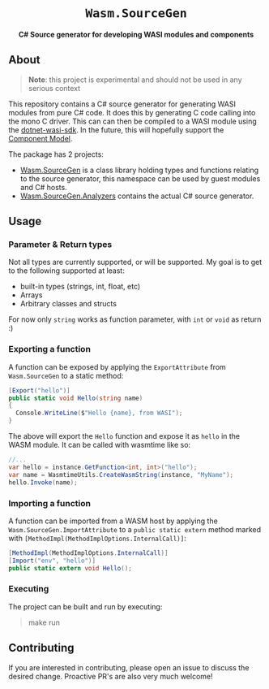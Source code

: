 <div align="center">
  <h1><code>Wasm.SourceGen</code></h1>

  <p>
    <strong>
    C# Source generator for developing WASI modules and components
    </strong>
  </p>
</div>

## About
> **Note**: this project is experimental and should not be used in any serious context

[dotnet-wasi-sdk]: https://github.com/SteveSandersonMS/dotnet-wasi-sdk
[Component Model]: https://github.com/WebAssembly/component-model/blob/main/design/mvp/WIT.md

This repository contains a C# source generator for generating WASI modules from pure C# code. It does this by generating C code calling into the mono C driver. This can can then be compiled to a WASI module using the [dotnet-wasi-sdk]. In the future, this will hopefully support the [Component Model].

The package has 2 projects:
- [Wasm.SourceGen](Wasm.SourceGen) is a class library holding types and functions relating to the source generator, this namespace can be used by guest modules and C# hosts.
- [Wasm.SourceGen.Analyzers](Wasi.SourceGen.Analyzers) contains the actual C# source generator.

## Usage

### Parameter & Return types
Not all types are currently supported, or will be supported. My goal is to get to the following supported at least:
- built-in types (strings, int, float, etc)
- Arrays
- Arbitrary classes and structs 

For now only `string` works as function parameter, with `int` or `void` as return :)

### Exporting a function
A function can be exposed by applying the `ExportAttribute` from `Wasm.SourceGen` to a static method:

```csharp
[Export("hello")]
public static void Hello(string name)
{
  Console.WriteLine($"Hello {name}, from WASI");
}
```

The above will export the `Hello` function and expose it as `hello` in the WASM module. It can be called with wasmtime like so:
```csharp
//...
var hello = instance.GetFunction<int, int>("hello");
var name = WasmtimeUtils.CreateWasmString(instance, "MyName");
hello.Invoke(name);

```

### Importing a function
A function can be imported from a WASM host by applying the `Wasm.SourceGen.ImportAttribute` to a `public static extern` method marked with `[MethodImpl(MethodImplOptions.InternalCall)]`:
```csharp 
[MethodImpl(MethodImplOptions.InternalCall)]
[Import("env", "hello")]
public static extern void Hello();
```

### Executing

The project can be built and run by executing:
> make run

## Contributing
If you are interested in contributing, please open an issue to discuss the desired change. Proactive PR's are also very much welcome!